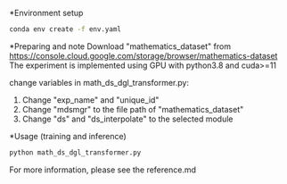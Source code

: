 
*Environment setup
``` bash
conda env create -f env.yaml
```

*Preparing and note
Download "mathematics_dataset" from https://console.cloud.google.com/storage/browser/mathematics-dataset
The experiment is implemented using GPU with python3.8 and cuda>=11

change variables in math_ds_dgl_transformer.py:
1. Change "exp_name" and "unique_id"
2. Change "mdsmgr" to the file path of "mathematics_dataset"
3. Change "ds" and "ds_interpolate" to the selected module


*Usage (training and inference)
``` bash
python math_ds_dgl_transformer.py
```

For more information, please see the reference.md
